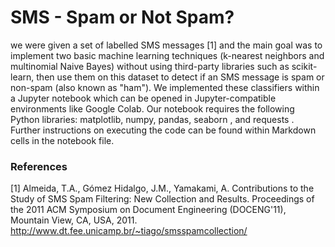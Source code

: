 # SMS - Spam or Not Spam?
we were given a set of labelled SMS messages [1] and the main goal was to
implement two basic machine learning techniques (k-nearest neighbors and multinomial Naive Bayes)
without using third-party libraries such as scikit-learn, then use them on this dataset to detect if an SMS
message is spam or non-spam (also known as "ham"). 
We implemented these classifiers within a Jupyter notebook which can be opened in Jupyter-compatible
environments like Google Colab. Our notebook requires the following Python libraries: matplotlib,
numpy, pandas, seaborn , and requests . Further instructions on executing the code can be found within
Markdown cells in the notebook file.

### References

[1] Almeida, T.A., Gómez Hidalgo, J.M., Yamakami, A. Contributions to the Study of SMS Spam
Filtering: New Collection and Results. Proceedings of the 2011 ACM Symposium on Document
Engineering (DOCENG'11), Mountain View, CA, USA, 2011.
http://www.dt.fee.unicamp.br/~tiago/smsspamcollection/
